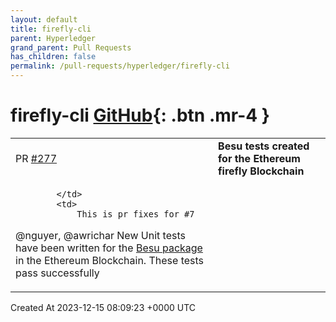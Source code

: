 ```yaml
---
layout: default
title: firefly-cli
parent: Hyperledger
grand_parent: Pull Requests
has_children: false
permalink: /pull-requests/hyperledger/firefly-cli
---
```


# firefly-cli <span class="fs-3 right-align">[GitHub](https://github.com/hyperledger/firefly-cli){: .btn .mr-4 }</span>


<div>
    <table>
        <tr>
            <td>
                PR <a href="https://github.com/hyperledger/firefly-cli/pull/277" class=".btn">#277</a>
            </td>
            <td>
                <b>
                    Besu tests created for the  Ethereum firefly Blockchain
                </b>
            </td>
        </tr>
        <tr>
            <td>
                
            </td>
            <td>
                This is pr fixes for #7 

@nguyer, @awrichar 
New Unit tests have been written for the [Besu package](https://github.com/hyperledger/firefly-cli/blob/main/internal/blockchain/ethereum/besu/genesis.go) in the Ethereum Blockchain. 
These tests  pass successfully
            </td>
        </tr>
    </table>
    <div class="right-align">
        Created At 2023-12-15 08:09:23 +0000 UTC
    </div>
</div>

